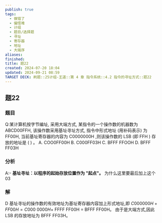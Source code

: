 ```yaml
---
publish: true
tags:
  - 做错了
  - 偏怪难
  - 计组
  - 题目/选择题
  - 寻址
  - 寄存器
  - 地址
  - 大端序
aliases: 
finished: 
title: 题22
created: 2024-07-20 18:04
updated: 2024-09-21 08:59
TARGET DECK: 刷题::25计组-王道::第 4 章 指令系统::4.2 指令的寻址方式::题22
---
```

## 题22
### 题目
Q:某计算机按字节编址, 采用大端方式, 某指令的一个操作数的机器数为 ABCD00FFH, 该操作数采用基址寻址方式, 指令中形式地址 (用补码表示) 为 FF00H, 当前基址寄存器的内容为 $\mathrm{C}{0000000}\mathrm{H}$ ,则该操作数的 $\mathrm{{LSB}}$ (即 $\mathrm{{FFH}}$ ) 存放的地址是 ( ) 。
A. $\mathrm{{COO}}0\mathrm{{FF}}{00}\mathrm{H}$ 
B. $\mathrm{C}{000}\mathrm{{FF}}{03}\mathrm{H}$ 
C. BFFF FFOOH 
D. BFFF FF03H
### 分析
A:- **基址寻址：以程序的起始存放位置作为 "起点"。**
为什么这里要最后加上这个03
### 解
D
基址寻址的操作数的有效地址为基址寄存器内容加上形式地址,即 $C{000000}H + {FF}{00}H = C{000}$ ${0000}H +$ FFFF FF00H = BFFF FF00H。
由于是大端方式,因此 LSB 的存放地址为 BFFF FF03H。


 